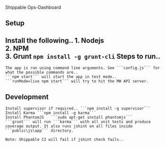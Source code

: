 Shippable Ops-Dashboard

Setup
-----------------------
Install the following..
	1.	Nodejs	
	2.	NPM		
	3.	Grunt   ```npm install -g grunt-cli```
Steps to run..
------------------------
 	The app is run using command line arguments. See ```config.js``` for what the possible commands are..
	```npm start``` will start the app in test mode..
	```runMode=live npm start``` will try to hit the MW API server.

Development
---------------------------
	Install supervisor if required.. ```npm install -g supervisor```
	Install Karma ```npm install -g karma```
	Install PhantomJS	```sudo apt-get install phantomjs```
	```grunt``` will run ```karma``` with all unit tests and produce coverage output. It also runs jshint on all files inside ```public\js\app``` directory.
	
	Note: Shippable CI will fail if jshint check fails..

